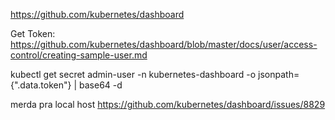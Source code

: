 https://github.com/kubernetes/dashboard

Get Token:
https://github.com/kubernetes/dashboard/blob/master/docs/user/access-control/creating-sample-user.md

kubectl get secret admin-user -n kubernetes-dashboard -o jsonpath={".data.token"} | base64 -d

merda pra local host https://github.com/kubernetes/dashboard/issues/8829
